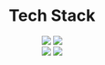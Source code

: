 <div align=center>
  
# Tech Stack

<a href="https://www.google.co.kr/index.html" target="_blank"><img src="https://img.shields.io/badge/C-A8B9CC?style=flat&logo=c&logoColor=white"/></a>
<a href="https://www.google.co.kr/index.html" target="_blank"><img src="https://img.shields.io/badge/C-A8B9CC?style=flat&logo=c&logoColor=white"/></a><br>
<a href="https://www.google.co.kr/index.html" target="_blank"><img src="https://img.shields.io/badge/C-A8B9CC?style=flat&logo=c&logoColor=white"/></a>
<a href="https://www.google.co.kr/index.html" target="_blank"><img src="https://img.shields.io/badge/C-A8B9CC?style=flat&logo=c&logoColor=white"/></a>
</div>
